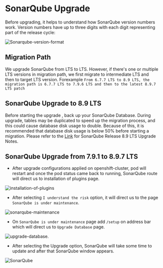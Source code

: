 # SonarQube Upgrade

Before upgrading, it helps to understand how SonarQube version numbers work. Version numbers have up to three digits with each digit representing part of the release cycle:

![Sonarqube-version-format](./images/Sonarqube-version-format.png)

## Migration Path

We upgrade SonarQube from LTS to LTS. However, if there's one or multiple LTS versions in migration path, we first migrate to intermediate LTS and then to target LTS version. Forexample
`From 6.7.7 LTS to 8.9 LTS, the migration path is 6.7.7 LTS to 7.9.6 LTS and then to the latest 8.9.7 LTS patch`

## SonarQube Upgrade to 8.9 LTS

Before starting the upgrade , back up your SonarQube Database. During upgrade, tables may be duplicated to speed up the migration process, and this could cause database disk usage to double. Because of this, it is recommended that database disk usage is below 50% before starting a migration. 
Please refer to the [Link](https://docs.sonarqube.org/8.9/setup/upgrade-notes/) for SonarQube Release 8.9 LTS Upgrade Notes.

## SonarQube Upgrade from 7.9.1 to 8.9.7 LTS

- After upgrade configurations applied on openshift-cluster, pod will restart and once the pod status came back to running, SonarQube route will direct us to installation of plugins page.

![installation-of-plugins](./images/installation-of-plugins.png)

- After selecting `I understand the risk` option, it will direct us to the page `SonarQube is under maintenance`.

![sonarqube-maintenance](./images/sonarqube-maintenance.png)

- On `SonarQube is under maintenance` page add `/setup` on address bar which will direct us to `Upgrade Database` page.

![upgrade-database](./images/upgrade-database.png).

- After selecting the Upgrade option, SonarQube will take some time to update and after that SonarQube window appears.

![SonarQube](./images/SonarQube.png)




